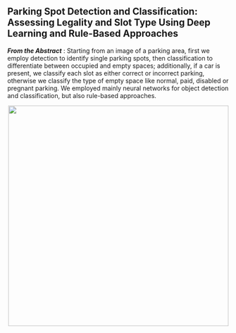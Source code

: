 ## Parking Spot Detection and Classification: Assessing Legality and Slot Type Using Deep Learning and Rule-Based Approaches

***From the Abstract*** : Starting from an image of a parking area, first we employ detection to identify single parking spots, then classification to differentiate between occupied and empty spaces; additionally, if a car is present, we classify each slot as either correct or incorrect parking, otherwise we classify the type of empty space like normal, paid, disabled or pregnant parking. We employed mainly neural networks for object detection and classification, but also rule-based approaches.

<p align="center">
<img src="https://github.com/user-attachments/assets/b54833a5-92c1-4c41-bc12-0a0400550a12" width="500">
</p>
